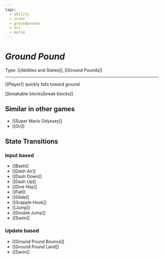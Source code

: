 ```yaml
---
tags:
  - ability
  - state
  - groundpounds
  - ori
  - mario
---
```

# _Ground Pound_

Type: [[Abilities and States]], [[Ground Pounds]]

----


[[Player]] quickly falls toward ground

[[breakable blocks|break blocks]]


## Similar in other games

* [[Super Mario Odyssey]]
* [[Ori]]


## State Transitions

### Input based

* [[Bash]]
* [[Dash Air]]
* [[Dash Down]]
* [[Dash Up]]
* [[Dive Hop]]
* [[Fall]]
* [[Glide]]
* [[Grapple Hook]]
* [[Jump]]
* [[Double Jump]]
* [[Swim]]

### Update based

* [[Ground Pound Bounce]]
* [[Ground Pound Land]]
* [[Swim]]
